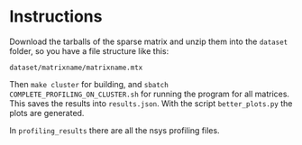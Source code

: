 # Instructions

Download the tarballs of the sparse matrix and unzip them into the `dataset` folder, so you have a file structure like this:

```dataset/matrixname/matrixname.mtx```

Then `make cluster` for building, and `sbatch COMPLETE_PROFILING_ON_CLUSTER.sh` for running the program for all matrices.
This saves the results into `results.json`. With the script `better_plots.py` the plots are generated.

In `profiling_results` there are all the nsys profiling files.

